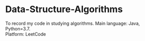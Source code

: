 # Data-Structure-Algorithms
To record my code in studying algorithms.
Main language: Java, Python=3.7. \
Platform: LeetCode

